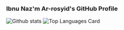 ### Ibnu Naz'm Ar-rosyid's GitHub Profile
![Github stats](https://github-readme-stats.vercel.app/api?username=ibnunazmarrosyid&show_icons=true&theme=radical)
![Top Languages Card](https://github-readme-stats.vercel.app/api/top-langs/?username=ibnunazmarrosyid&layout=compact&theme=radical)
<!--
**ibnunazm/ibnunazm** is a ✨ _special_ ✨ repository because its `README.md` (this file) appears on your GitHub profile.

Here are some ideas to get you started:

- 🔭 I’m currently working on ...
- 🌱 I’m currently learning ...
- 👯 I’m looking to collaborate on ...
- 🤔 I’m looking for help with ...
- 💬 Ask me about ...
- 📫 How to reach me: ...
- 😄 Pronouns: ...
- ⚡ Fun fact: ...
-->
